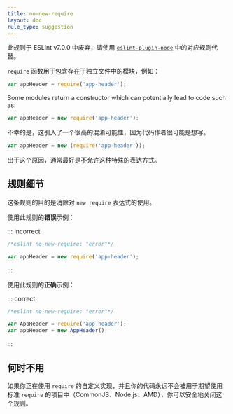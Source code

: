 ```yaml
---
title: no-new-require
layout: doc
rule_type: suggestion
---
```


此规则于 ESLint v7.0.0 中废弃，请使用 [`eslint-plugin-node`](https://github.com/mysticatea/eslint-plugin-node) 中的对应规则代替。

`require` 函数用于包含存在于独立文件中的模块，例如：

```js
var appHeader = require('app-header');
```

Some modules return a constructor which can potentially lead to code such as:

```js
var appHeader = new require('app-header');
```

不幸的是，这引入了一个很高的混淆可能性，因为代码作者很可能是想写。

```js
var appHeader = new (require('app-header'));
```

出于这个原因，通常最好是不允许这种特殊的表达方式。

## 规则细节

这条规则的目的是消除对 `new require` 表达式的使用。

使用此规则的**错误**示例：

::: incorrect

```js
/*eslint no-new-require: "error"*/

var appHeader = new require('app-header');
```

:::

使用此规则的**正确**示例：

::: correct

```js
/*eslint no-new-require: "error"*/

var AppHeader = require('app-header');
var appHeader = new AppHeader();
```

:::

## 何时不用

如果你正在使用 `require` 的自定义实现，并且你的代码永远不会被用于期望使用标准 `require` 的项目中（CommonJS、Node.js、AMD），你可以安全地关闭这个规则。
